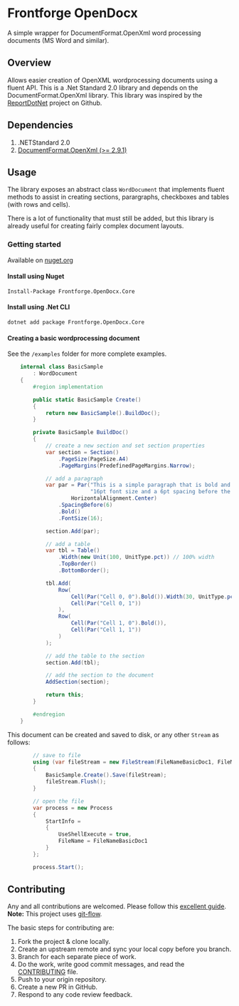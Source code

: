 # Frontforge OpenDocx
A simple wrapper for DocumentFormat.OpenXml word processing documents (MS Word and similar).

## Overview
Allows easier creation of OpenXML wordprocessing documents using a fluent API. This is a .Net Standard 2.0 library and depends on the DocumentFormat.OpenXml library. This library was inspired by the [ReportDotNet](https://github.com/mifopen/ReportDotNet) project on Github.

## Dependencies
1. .NETStandard 2.0
2. [DocumentFormat.OpenXml (>= 2.9.1)](https://www.nuget.org/packages/DocumentFormat.OpenXml/)

## Usage
The library exposes an abstract class `WordDocument` that implements fluent methods to assist in creating sections, parargraphs, checkboxes and tables (with rows and cells).

There is a lot of functionality that must still be added, but this library is already useful for creating fairly complex document layouts.

### Getting started
Available on [nuget.org](https://www.nuget.org/packages/Frontforge.OpenDocx.Core/)

#### Install using Nuget
`Install-Package Frontforge.OpenDocx.Core`

#### Install using .Net CLI
`dotnet add package Frontforge.OpenDocx.Core`

#### Creating a basic wordprocessing document
See the `/examples` folder for more complete examples.

```c#
    internal class BasicSample
        : WordDocument
    {
        #region implementation

        public static BasicSample Create()
        {
            return new BasicSample().BuildDoc();
        }

        private BasicSample BuildDoc()
        {
            // create a new section and set section properties
            var section = Section()
                .PageSize(PageSize.A4)
                .PageMargins(PredefinedPageMargins.Narrow);

            // add a paragraph
            var par = Par("This is a simple paragraph that is bold and center aligned with a " +
                          "16pt font size and a 6pt spacing before the paragraph.",
                    HorizontalAlignment.Center)
                .SpacingBefore(6)
                .Bold()
                .FontSize(16);

            section.Add(par);

            // add a table
            var tbl = Table()
                .Width(new Unit(100, UnitType.pct)) // 100% width
                .TopBorder()
                .BottomBorder();

            tbl.Add(
                Row(
                    Cell(Par("Cell 0, 0").Bold()).Width(30, UnitType.pct),
                    Cell(Par("Cell 0, 1"))
                ),
                Row(
                    Cell(Par("Cell 1, 0").Bold()),
                    Cell(Par("Cell 1, 1"))
                )
            );

            // add the table to the section
            section.Add(tbl);

            // add the section to the document
            AddSection(section);

            return this;
        }

        #endregion
    }
```
This document can be created and saved to disk, or any other `Stream` as follows:

```c#
        // save to file
        using (var fileStream = new FileStream(FileNameBasicDoc1, FileMode.Create))
        {
            BasicSample.Create().Save(fileStream);
            fileStream.Flush();
        }

        // open the file
        var process = new Process
        {
            StartInfo =
            {
                UseShellExecute = true,
                FileName = FileNameBasicDoc1
            }
        };

        process.Start();
```

## Contributing
Any and all contributions are welcomed. Please follow this [excellent guide](https://akrabat.com/the-beginners-guide-to-contributing-to-a-github-project/#summary). __Note:__ This project uses [git-flow](http://nvie.com/posts/a-successful-git-branching-model/). 

The basic steps for contributing are:
1. Fork the project & clone locally.
2. Create an upstream remote and sync your local copy before you branch.
3. Branch for each separate piece of work.
4. Do the work, write good commit messages, and read the [CONTRIBUTING](./CONTRIBUTING.md) file.
5. Push to your origin repository.
6. Create a new PR in GitHub.
7. Respond to any code review feedback.

